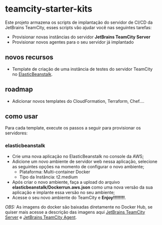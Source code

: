 # teamcity-starter-kits

Este projeto armazena os scripts de implantação do servidor de CI/CD da JetBrains TeamCity, esses scripts vão ajudar você nas seguintes tarefas:

  - Provisionar novas instâncias do servidor **JetBrains TeamCity Server**
  - Provisionar novos agentes para o seu servidor já implantado

## novos recursos

- Template de criação de uma instância de testes do servidor TeamCity no [ElasticBeanstalk](https://aws.amazon.com/pt/elasticbeanstalk/).
  
## roadmap

- Adicionar novos templates do CloudFormation, Terraform, Chef....

## como usar

Para cada template, execute os passos a seguir para provisionar os servidores:

### elasticbeanstalk

- Crie uma nova aplicação no ElasticBeanstalk no console da AWS;
- Adicione um novo ambiente de servidor web nessa aplicação, selecione as seguintes opções na momento de configurar o novo ambiente;
  - Plataforma: Multi-container Docker
  - Tipo da Instância: t2.medium
- Após criar o novo ambiente, faça a upload do arquivo **elasticbeanstalk/Dockerrun.aws.json** como uma nova versão da sua aplicação e implante essa versão no seu ambiente;
- Acesse o seu novo ambiente do TeamCity e **Enjoy!!!!!!!!**.

*OBS:* As imagens do docker são baixadas diretamente no Docker Hub, se quiser mais acesse a descrição das imagens aqui [JetBrains TeamCity Server](https://hub.docker.com/r/jetbrains/teamcity-server/) e [JetBrains TeamCity Agent](https://hub.docker.com/r/jetbrains/teamcity-agent/).
